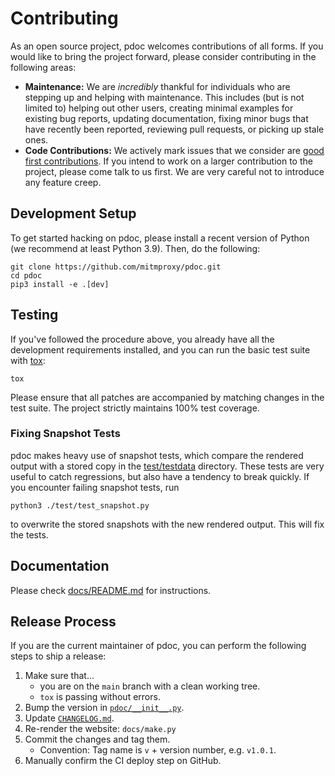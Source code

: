 # Contributing

As an open source project, pdoc welcomes contributions of all forms. If you would like to bring the project forward,
please consider contributing in the following areas:

- **Maintenance:** We are *incredibly* thankful for individuals who are stepping up and helping with maintenance. This
  includes (but is not limited to) helping out other users, creating minimal examples for existing bug reports, updating
  documentation, fixing minor bugs that have recently been reported, reviewing pull requests, or picking up stale ones.
- **Code Contributions:** We actively mark issues that we consider are
  [good first contributions](https://github.com/mitmproxy/pdoc/labels/help-wanted). If you intend to work on a larger
  contribution to the project, please come talk to us first. We are very careful not to introduce any feature creep.

## Development Setup

To get started hacking on pdoc, please install a recent version of Python (we recommend at least Python 3.9). Then, do
the following:

```shell
git clone https://github.com/mitmproxy/pdoc.git
cd pdoc
pip3 install -e .[dev]
```

## Testing

If you've followed the procedure above, you already have all the development requirements installed, and you can run the
basic test suite with [tox](https://tox.readthedocs.io/):

```shell
tox
```

Please ensure that all patches are accompanied by matching changes in the test suite. The project strictly maintains
100% test coverage.

### Fixing Snapshot Tests

pdoc makes heavy use of snapshot tests, which compare the rendered output with a stored copy in the [test/testdata](test/testdata) directory.
These tests are very useful to catch regressions, but also have a tendency to break quickly. If you encounter failing snapshot tests, run

```shell
python3 ./test/test_snapshot.py
```
to overwrite the stored snapshots with the new rendered output. This will fix the tests.

## Documentation

Please check [docs/README.md](./docs/README.md) for instructions.


## Release Process

If you are the current maintainer of pdoc,
you can perform the following steps to ship a release:

1. Make sure that...
   - you are on the `main` branch with a clean working tree.
   - `tox` is passing without errors.
2. Bump the version in [`pdoc/__init__.py`](pdoc/__init__.py).
3. Update [`CHANGELOG.md`](./CHANGELOG.md).
4. Re-render the website: `docs/make.py`
5. Commit the changes and tag them.
   - Convention: Tag name is `v` + version number, e.g. `v1.0.1`.
6. Manually confirm the CI deploy step on GitHub.
